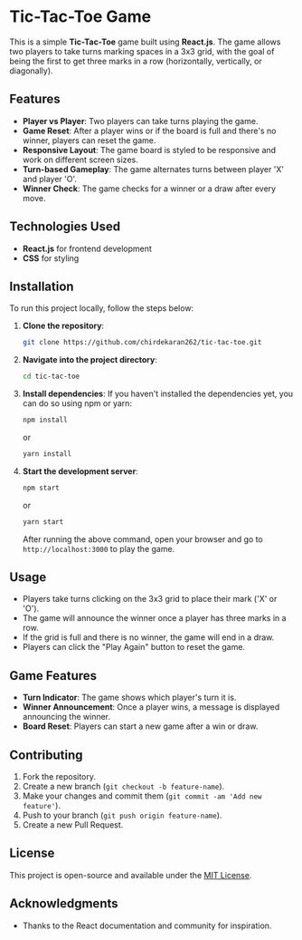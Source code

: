 # Tic-Tac-Toe Game

This is a simple **Tic-Tac-Toe** game built using **React.js**. The game allows two players to take turns marking spaces in a 3x3 grid, with the goal of being the first to get three marks in a row (horizontally, vertically, or diagonally).

## Features
- **Player vs Player**: Two players can take turns playing the game.
- **Game Reset**: After a player wins or if the board is full and there's no winner, players can reset the game.
- **Responsive Layout**: The game board is styled to be responsive and work on different screen sizes.
- **Turn-based Gameplay**: The game alternates turns between player 'X' and player 'O'.
- **Winner Check**: The game checks for a winner or a draw after every move.

## Technologies Used
- **React.js** for frontend development
- **CSS** for styling

## Installation

To run this project locally, follow the steps below:

1. **Clone the repository**:
    ```bash
    git clone https://github.com/chirdekaran262/tic-tac-toe.git
    ```

2. **Navigate into the project directory**:
    ```bash
    cd tic-tac-toe
    ```

3. **Install dependencies**:
    If you haven't installed the dependencies yet, you can do so using npm or yarn:
    ```bash
    npm install
    ```
    or
    ```bash
    yarn install
    ```

4. **Start the development server**:
    ```bash
    npm start
    ```
    or
    ```bash
    yarn start
    ```

    After running the above command, open your browser and go to `http://localhost:3000` to play the game.

## Usage

- Players take turns clicking on the 3x3 grid to place their mark ('X' or 'O').
- The game will announce the winner once a player has three marks in a row.
- If the grid is full and there is no winner, the game will end in a draw.
- Players can click the "Play Again" button to reset the game.

## Game Features

- **Turn Indicator**: The game shows which player's turn it is.
- **Winner Announcement**: Once a player wins, a message is displayed announcing the winner.
- **Board Reset**: Players can start a new game after a win or draw.

## Contributing

1. Fork the repository.
2. Create a new branch (`git checkout -b feature-name`).
3. Make your changes and commit them (`git commit -am 'Add new feature'`).
4. Push to your branch (`git push origin feature-name`).
5. Create a new Pull Request.

## License

This project is open-source and available under the [MIT License](LICENSE).

## Acknowledgments

- Thanks to the React documentation and community for inspiration.
